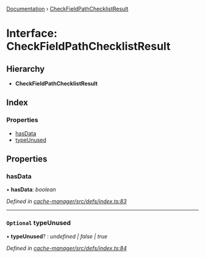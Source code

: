 [Documentation](../README.md) › [CheckFieldPathChecklistResult](checkfieldpathchecklistresult.md)

# Interface: CheckFieldPathChecklistResult

## Hierarchy

* **CheckFieldPathChecklistResult**

## Index

### Properties

* [hasData](checkfieldpathchecklistresult.md#hasdata)
* [typeUnused](checkfieldpathchecklistresult.md#optional-typeunused)

## Properties

###  hasData

• **hasData**: *boolean*

*Defined in [cache-manager/src/defs/index.ts:83](https://github.com/badbatch/graphql-box/blob/5221a9e/packages/cache-manager/src/defs/index.ts#L83)*

___

### `Optional` typeUnused

• **typeUnused**? : *undefined | false | true*

*Defined in [cache-manager/src/defs/index.ts:84](https://github.com/badbatch/graphql-box/blob/5221a9e/packages/cache-manager/src/defs/index.ts#L84)*
